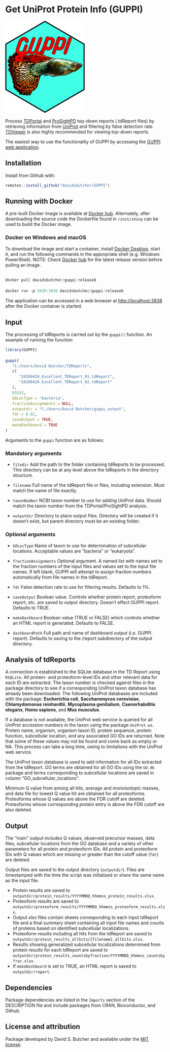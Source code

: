 Get UniProt Protein Info (GUPPI)
================

<img src="inst/assets/guppilogo.png" width="250" />

Process [TDPortal](http://nrtdp.northwestern.edu/tdportal-request/) and
[ProSightPD](http://proteinaceous.net/product/prosightpd/) top-down
reports (.tdReport files) by retrieving information from
[UniProt](http://www.uniprot.org/) and filtering by false detection
rate. [TDViewer](http://topdownviewer.northwestern.edu/) is also highly
recommended for viewing top-down reports.

The easiest way to use the functionality of GUPPI by accessing the
[GUPPI web application](https://tdpapps.magnet.fsu.edu).

## Installation

Install from Github with:

``` r
remotes::install_github("davidsbutcher/GUPPI")
```

## Running with Docker

A pre-built Docker image is available at [Docker
hub](https://hub.docker.com/repository/docker/davidsbutcher/guppi/tags?page=1).
Alternately, after downloading the source code the Dockerfile found in
`/inst/shiny` can be used to build the Docker image.

### Docker on Windows and macOS

To download the image and start a container, install [Docker
Desktop](https://www.docker.com/products/docker-desktop), start it, and
run the following commands in the appropriate shell (e.g. Windows
PowerShell). NOTE: Check [Docker
hub](https://hub.docker.com/repository/docker/davidsbutcher/guppi/tags?page=1)
for the latest release version before pulling an image.

``` powershell

docker pull davidsbutcher/guppi:release6

docker run -p 3838:3838 davidsbutcher/guppi:release6
```

The application can be accessed in a web browser at
<http://localhost:3838> after the Docker container is started.

## Input

The processing of tdReports is carried out by the `guppi()` function. An
example of running the function:

``` r
library(GUPPI)

guppi(
   "C:/Users/David Butcher/TDReports",
   c(
      "20200420_Excellent_TDReport_01.tdReport",
      "20200420_Excellent_TDReport_02.tdReport"
   ),
   83333,
   GOLocType = "bacteria",
   fractionAssignments = NULL,
   outputdir = "C:/Users/David Butcher/guppi_output",
   fdr = 0.01,
   saveOutput = TRUE,
   makeDashboard = TRUE
)
```

Arguments to the `guppi` function are as follows:

### Mandatory arguments

  - `filedir` Add the path to the folder containing tdReports to be
    processed. This directory can be at any level above the tdReports in
    the directory structure.

  - `filename` Full name of the tdReport file or files, including
    extension. Must match the name of file exactly.

  - `taxonNumber` NCBI taxon number to use for adding UniProt data.
    Should match the taxon number from the TDPortal/ProSightPD analysis.

  - `outputdir` Directory to place output files. Directory will be
    created if it doesn’t exist, but parent directory must be an
    existing folder.

### Optional arguments

  - `GOLocType` Name of taxon to use for determination of subcellular
    locations. Acceptable values are “bacteria” or “eukaryota”.

  - `fractionAssignments` Optional argument. A named list with names set
    to the fraction numbers of the input files and values set to the
    input file names. If left blank, GUPPI will attempt to assign
    fraction numbers automatically from file names in the tdReport.

  - `fdr` False detection rate to use for filtering results. Defaults to
    1%.

  - `saveOutput` Boolean value. Controls whether protein report,
    proteoform report, etc. are saved to output directory. Doesn’t
    effect GUPPI report. Defaults to TRUE.

  - `makeDashboard` Boolean value (TRUE or FALSE) which controls whether
    an HTML report is generated. Defaults to FALSE.

  - `dashboardPath` Full path and name of dashboard output (i.e. GUPPI
    report). Defaults to saving to the /report subdirectory of the
    output directory.

## Analysis of tdReports

A connection is established to the SQLite database in the TD Report
using `RSQLite`. All protein- and proteoform-level IDs and other
relevant data for each ID are extracted. The taxon number is checked
against files in the package directory to see if a corresponding UniProt
taxon database has already been downloaded. The following UniProt
databases are included with the package: **Escherichia coli**,
**Saccharomyces cerevisiae**, **Chlamydomonas reinhardtii**,
**Mycoplasma genitalium**, **Caenorhabditis elegans**, **Homo sapiens**,
and **Mus musculus**.

If a database is not available, the UniProt web service is queried for
all UniProt accession numbers in the taxon using the package
`UniProt.ws`. Protein name, organism, organism taxon ID, protein
sequence, protein function, subcellular location, and any associated GO
IDs are returned. Note that some of these values may not be found and
come back as empty or NA. This process can take a long time, owing to
limitations with the UniProt web service.

The UniProt taxon database is used to add information for all IDs
extracted from the tdReport. GO terms are obtained for all GO IDs using
the `GO.db` package and terms corresponding to subcellular locations are
saved in column “GO\_subcellular\_locations”.

Minimum Q value from among all hits, average and monoisotopic masses,
and data file for lowest Q value hit are obtained for all proteoforms.
Proteoforms whose Q values are above the FDR cutoff are deleted.
Proteoforms whose corresponding protein entry is above the FDR cutoff
are also deleted.

## Output

The “main” output includes Q values, observed precursor masses, data
files, subcellular locations from the GO database and a variety of other
parameters for all protein and proteoform IDs. All protein and
proteoform IDs with Q values which are missing or greater than the
cutoff value (`fdr`) are deleted.

Output files are saved to the output directory (`outputdir`). Files are
timestamped with the time the script was initialized or share the same
name as the input file.

  - Protein results are saved to
    `outputdir/protein_results/YYYYMMDD_hhmmss_protein_results.xlsx`.
  - Proteoform results are saved to
    `outputdir/proteoform_results/YYYYMMDD_hhmmss_proteoform_results.xlsx`.
  - Output xlsx files contain sheets corresponding to each input
    tdReport file and a final summary sheet containing all input file
    names and counts of proteins based on identified subcellular
    localizations.
  - Proteoform results including all hits from the tdReport are saved to
    `outputdir/protein_results_allhits/{filename}_allhits.xlsx`.
  - Results showing generalized subcellular localizations determined
    from protein results for each tdReport are saved to
    `outputdir/protein_results_countsbyfraction/YYYYMMDD_hhmmss_countsbyfrac.xlsx`.
  - If `makeDashboard` is set to TRUE, an HTML report is saved to
    `outputdir/report`.

## Dependencies

Package dependencies are listed in the `Imports` section of the
DESCRIPTION file and include packages from CRAN, Bioconductor, and
Github.

## License and attribution

Package developed by David S. Butcher and available under the [MIT
license](https://opensource.org/licenses/MIT).
